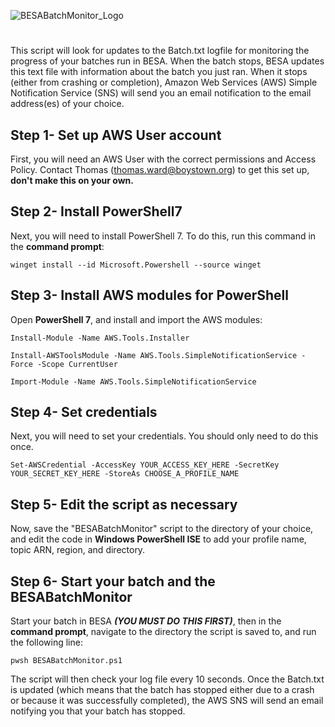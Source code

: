 ![BESABatchMonitor_Logo](https://github.com/tward-3/BESABatchMonitor/assets/59423939/6dea59cd-d13e-40b7-8682-8b3d210642c1)
# 
This script will look for updates to the Batch.txt logfile for monitoring the progress of your batches run in BESA. When the batch stops, BESA updates this text file with information about the batch you just ran. When it stops (either from crashing or completion), Amazon Web Services (AWS) Simple Notification Service (SNS) will send you an email notification to the email address(es) of your choice.


## Step 1- Set up AWS User account
First, you will need an AWS User with the correct permissions and Access Policy. Contact Thomas (thomas.ward@boystown.org) to get this set up, **don't make this on your own.**

## Step 2- Install PowerShell7
Next, you will need to install PowerShell 7. To do this, run this command in the **command prompt**:

```
winget install --id Microsoft.Powershell --source winget
```

## Step 3- Install AWS modules for PowerShell
Open **PowerShell 7**, and install and import the AWS modules:

```
Install-Module -Name AWS.Tools.Installer
```

```
Install-AWSToolsModule -Name AWS.Tools.SimpleNotificationService -Force -Scope CurrentUser
```

```
Import-Module -Name AWS.Tools.SimpleNotificationService
```

## Step 4- Set credentials
Next, you will need to set your credentials. You should only need to do this once.

```
Set-AWSCredential -AccessKey YOUR_ACCESS_KEY_HERE -SecretKey YOUR_SECRET_KEY_HERE -StoreAs CHOOSE_A_PROFILE_NAME
```
## Step 5- Edit the script as necessary
Now, save the "BESABatchMonitor" script to the directory of your choice, and edit the code in **Windows PowerShell ISE** to add your profile name, topic ARN, region, and directory.

## Step 6- Start your batch and the BESABatchMonitor
Start your batch in BESA ***(YOU MUST DO THIS FIRST)***, then in the **command prompt**, navigate to the directory the script is saved to, and run the following line:

```
pwsh BESABatchMonitor.ps1
```

The script will then check your log file every 10 seconds. Once the Batch.txt is updated (which means that the batch has stopped either due to a crash or because it was successfully completed), the AWS SNS will send an email notifying you that your batch has stopped.
